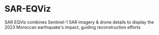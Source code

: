 # SAR-EQViz
SAR EQVis combines Sentinel-1 SAR imagery &amp; drone details to display the 2023 Moroccan earthquake's impact, guiding reconstruction efforts
